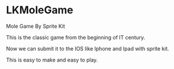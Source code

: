 # LKMoleGame
Mole Game By Sprite Kit

This is the classic game from the beginning of IT century.

Now we can submit it to the IOS like Iphone and Ipad with sprite kit.

This is easy to make and easy to play.
